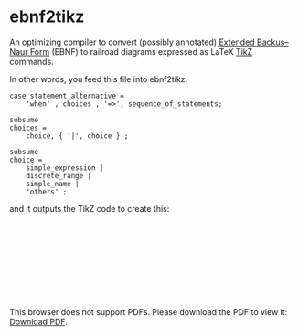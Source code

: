 # ebnf2tikz

An optimizing compiler to convert (possibly annotated) <a href=https://en.wikipedia.org/wiki/Extended_Backus%E2%80%93Naur_form>Extended Backus–Naur  Form</a> (EBNF) to railroad diagrams expressed as LaTeX <a href=https://en.wikipedia.org/wiki/PGF/TikZ> TikZ</a> commands.

In other words, you feed this file into ebnf2tikz:
```
case_statement_alternative =
    'when' , choices , '=>', sequence_of_statements;

subsume
choices =
    choice, { '|', choice } ;

subsume
choice =
    simple_expression |
    discrete_range |
    simple_name |
    'others' ;
```
and it outputs the TikZ code to create this:
<object data="http://yoursite.com/the.pdf" type="application/pdf" width="700px" height="700px">
    <embed src="http://yoursite.com/the.pdf">
        <p>This browser does not support PDFs. Please download the PDF to view it: <a href="http://yoursite.com/the.pdf">Download PDF</a>.</p>
    </embed>
</object>

